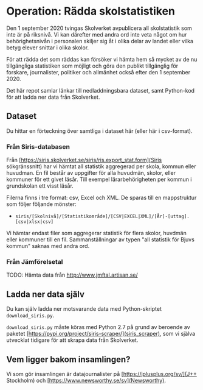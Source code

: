 # Operation: Rädda skolstatistiken

Den 1 september 2020 tvingas Skolverket avpublicera all skolstatistik som inte är på riksnivå. Vi kan därefter med andra ord inte veta något om hur behörighetsnivån i personalen skiljer sig åt i olika delar av landet eller vilka betyg elever snittar i olika skolor.  

För att rädda det som räddas kan försöker vi hämta hem så mycket av de nu tillgängliga statistiken som möjligt och göra den publikt tillgänglig för forskare, journalister, politiker och allmänhet också efter den 1 september 2020.

Det här repot samlar länkar till nedladdningsbara dataset, samt Python-kod för att ladda ner data från Skolverket.

## Dataset

Du hittar en förteckning över samtliga i dataset här (eller här i csv-format).

### Från Siris-databasen

Från [https://siris.skolverket.se/siris/ris.export_stat.form](Siris sökgränssnitt) har vi hämtat all statistik aggregerad per skola, kommun eller huvudman. En fil består av uppgifter för alla huvudmän, skolor, eller kommuner för ett givet läsår. Till exempel lärarbehörigheten per kommun i grundskolan ett visst läsår.

Filerna finns i tre format: csv, Excel och XML. De sparas till en mappstruktur som följer följande mönster:

- `siris/[Skolnivå]/[Statistikområde]/[CSV|EXCEL|XML]/[År]-[uttag].[csv|xlsx|csv]`

Vi hämtar endast filer som aggregerar statistik för flera skolor, huvdmän eller kommuner till en fil. Sammanställningar av typen "all statistik för Bjuvs kommun" saknas med andra ord.

### Från Jämförelsetal

TODO: Hämta data från http://www.jmftal.artisan.se/


## Ladda ner data själv

Du kan själv ladda ner motsvarande data med Python-skriptet `download_siris.py`.

`download_siris.py` måste köras med Python 2.7 på grund av beroende av paketet [https://pypi.org/project/siris-scraper/](siris_scraper), som vi själva utvecklat tidigare för att skrapa data från Skolverket.

## Vem ligger bakom insamlingen?

Vi som gör insamlingen är datajournalister på [https://jplusplus.org/sv/](J++ Stockholm) och [https://www.newsworthy.se/sv](Newsworthy).
